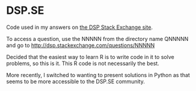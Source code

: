 # DSP.SE

Code used in my answers on <a href="http://dsp.stackexchange.com/">the DSP Stack Exchange site</a>.

To access a question, use the NNNNN from the directory name QNNNNN and go to http://dsp.stackexchange.com/questions/NNNNN

Decided that the easiest way to learn R is to write code in it to solve problems, so this is it. This R code is not necessarily the best.

More recently, I switched to wanting to present solutions in Python as that seems to be more accessible to the DSP.SE community.
